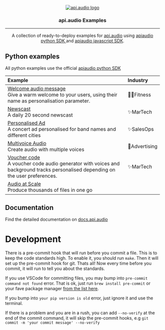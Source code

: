<p align="center">
<a href="https://www.api.audio/" rel="noopener">
 <img src="https://i.ibb.co/VSV3b51/logo-aflorithmic-apiaudio-200px.png" alt="api.audio logo"></a>
</p>

<h3 align="center">api.audio Examples</h3>

---

<p align="center"> A collection of ready-to-deploy examples for <a href="https://www.api.audio/" rel="noopener">api.audio</a> using <a href="https://github.com/aflorithmic/aflr_python" rel="noopener"> apiaudio python SDK </a> and <a href="https://github.com/aflorithmic/aflr_npm" rel="noopener">apiaudio javascript SDK</a>.
    <br>
</p>

## Python examples

All python examples use the official <a href="https://github.com/aflorithmic/aflr_python" rel="noopener"> apiaudio python SDK </a>

| Example                                                                                                                                                                                                         | Industry      |
| :-------------------------------------------------------------------------------------------------------------------------------------------------------------------------------------------------------------- | :------------ |
| [Welcome audio message](https://github.com/aflorithmic/examples/blob/main/python/welcome.py) <br/> Give a warm welcome to your users, using their name as personalisation parameter.                            | 🏃‍♂️Fitness     |
| [Newscast](https://github.com/aflorithmic/examples/blob/main/python/NewsCast.py) <br/> A daily 20 second newscast                 |✨MarTech     |
| [Personalised Ad](https://github.com/aflorithmic/examples/blob/main/python/ContentVersioning.py) <br/> A concert ad personalised for band names and different cities                                                | ✨SalesOps    |
| [Multivoice Audio](https://github.com/aflorithmic/examples/blob/main/python/multiVoice.py) <br/> Create audio with multiple voices                                                                         | 🎵Advertising |
| [Voucher code](https://github.com/aflorithmic/examples/blob/main/python/voucher_code.py) <br/> A voucher code audio generator with voices and background tracks personalised depending on the user preferences. | ✨MarTech     |
| [Audio at Scale](https://github.com/aflorithmic/examples/blob/main/python/produceThousandsofFilesQuickly.py) <br/> Produce thousands of files in one go |


## Documentation

Find the detailed documentation on [docs.api.audio](https://docs.api.audio)

# Development

There is a pre-commit hook that will run before you commit a file. This is to keep the code standards high. To enable it, you should run `make`. Then it will set up the pre-commit hook for git. Thats all! Now every time before you commit, it will run to tell you about the standards.

If you use VSCode for committing files, you may bump into `pre-commit command not found` error. That is ok, just run `brew install pre-commit` or your fave package manager [from the list here](https://pre-commit.com/#installation).

If you bump into `your pip version is old` error, just ignore it and use the terminal.

If there is a problem and you are in a rush, you can add `--no-verify` at the end of the commit command, it will skip the pre-commit hooks, e.g `git commit -m 'your commit message' --no-verify`
